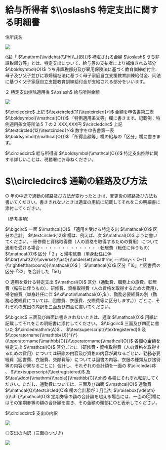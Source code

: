 # 給与所得者 $\\oslash$ 特定支出に関する明細書

住所氏名

![](https://www.nta.go.jp/tmp/cba53af7-ff5d-4947-a9f2-43dd9df66158/images/e887f6945ec720fd49b5f830c5c22aa1e53fd55063a85163a590147f460d82cd.jpg)

(注)「 $\\mathrm{\\widehat{\\Phi}\_{(B)}}$ 補塡される金額 $\\oslash$ うち非課税部分等」とは、特定支出について、給与等の支払者により補塡される部分 $\\boldsymbol{O})$ うち非課税部分及び雇用保険法に基づく教育訓練給付金、母子及び父子並びに寡婦福祉法に基づく母子家庭自立支援教育訓練給付金、同法に基づく父子家庭自立支援教育訓練給付金が支給される部分をいいます。

２ 特定支出控除適用後 $\\oslash$ 給与所得金額

![](https://www.nta.go.jp/tmp/cba53af7-ff5d-4947-a9f2-43dd9df66158/images/46e34d53f89fc6829819aaaa4d27803fca16676f9aee805a6357dbaab484486b.jpg)

$\\circledcirc$ 上記 $\\textcircled{11}\\textcircled{>}$ 金額を申告書第二表 $\\boldsymbol{\\mathcal{O}})$ 「特例適用条文等」欄に書きます。記載例：特例適用条文等所法５７の２ XXX,XXX円 $\\circledcirc$ 上記 $\\textcircled{12}\\textcircled{>}$ 数字を申告書第一表 $\\boldsymbol{\\mathcal{O}})$ 「所得金額等」欄の給与の「区分」欄に書きます。

$\\circledcirc$ 給与所得者 $\\boldsymbol{\\mathcal{O}})$ 特定支出控除に関する詳しいことは、税務署にお尋ねください。

# $\\circledcirc$ 通勤の経路及び方法

○ 年の中途で通勤の経路及び方法が変わったときは、変更後の経路及び方法も書いてください。書ききれないときは適宜の用紙に記載してそれをこの明細書に添付してください。

（参考事項）

$\\bigcirc$ 一面 $\\mathcal{O}$ 「適用を受ける特定支出 $\\mathcal{O}$ 区分の合計」 $\\textcircled{12}$ 欄は、例えば、次 $\\mathcal{O}$ ように書いてください。・研修費と資格取得費（人の資格を取得するための費用）について適用を受ける場合・・・・・・・・・・・・・・転居費（転任に伴うもの） $\\mathcal{O}$ 区分「２」と帰宅旅費（単身赴任に伴 $\\bar{\\hat{2}}\\overset{\\ast}{\\underset{\\mathrm{ ~~\\tiny~~ O~}}{\\rightleftharpoons}}\\mathcal{O}$ ） $\\mathcal{O}$ 区分「16」と図書費の区分「32」を合計した「50」

○ 適用を受ける特定支出 $\\mathcal{O}$ 区分（通勤費、職務上の旅費、転居費（転任に伴うもの）、研修費、資格取得費（人の資格を取得するための費用）、帰宅旅費（単身赴任に伴 $\\xi\\notin\\mathcal{O},$ ）、勤務必要経費の別（勤務必要経費については、図書費、衣服費、交際費等に区分します。））ごとに、それぞれの支出の内訳を三面及び四面に書いてください。

$\\bigcirc$ 三面及び四面に書ききれないときは、適宜 $\\mathcal{O}$ 用紙に記載してそれをこの明細書に添付してください。 $\\bigcirc$ 三面及び四面に書いた $\\circledmathrm{A}$ 、 $\\textsuperscript{\\textregistered}$ 及 $\\operatorname{\\mathbb{U}}^{\*}(\\operatorname{\\mathbb{C}})\\operatorname{\\mathcal{O}}$ 各欄の金額を特定支出 $\\mathcal{O}$ 区分ごとに（研修費・資格取得費（人の資格を取得するための費用）については研修の内容及び資格の内容が異なるごとに、勤務必要経費（図書費、衣服費、交際費等）については図書の内容、衣服の種類及び接待等の内容が異なるごとに）合計し、それぞれの合計額を一面の $\\circledast$ 、 $\\textsuperscript{\\textregistered}$ 及 $\\tau\\ddot{\\mathrm{\\nabla}}\\mathbb{C}\\phi$ 各欄にそれぞれ転記してください。ただし、通勤費については、三面及び四面 $\\mathcal{O}$ 通勤費 $\\mathcal{O}\\textcircled{C}$ 欄の合計額が１月当た $\\raisebox{\\depth}{(\\chi)}\\mathcal{O}$ 定期券等の額の合計額を超える場合には、一面のⒸ欄にはその定期券等の額の合計額を書き、その金額の頭部に○と表示してください。

$\\circledcirc$ 支出の内訳

![](https://www.nta.go.jp/tmp/cba53af7-ff5d-4947-a9f2-43dd9df66158/images/ff27c3ca1777e8d16080f79e55688d729bfae9061a33622f7b88b881fca4bbc6.jpg)

◎支出の内訳（三面のつづき）

![](https://www.nta.go.jp/tmp/cba53af7-ff5d-4947-a9f2-43dd9df66158/images/240be3d85590908972582e83a62df960f0631299b835603b5cfcb61defdf3780.jpg)